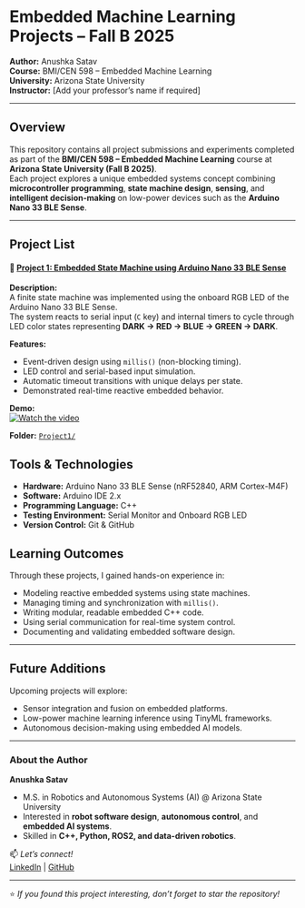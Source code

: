 # Embedded Machine Learning Projects – Fall B 2025  
**Author:** Anushka Satav  
**Course:** BMI/CEN 598 – Embedded Machine Learning  
**University:** Arizona State University  
**Instructor:** [Add your professor’s name if required]  

---

## Overview  
This repository contains all project submissions and experiments completed as part of the **BMI/CEN 598 – Embedded Machine Learning** course at **Arizona State University (Fall B 2025)**.  
Each project explores a unique embedded systems concept combining **microcontroller programming**, **state machine design**, **sensing**, and **intelligent decision-making** on low-power devices such as the **Arduino Nano 33 BLE Sense**.

---

## Project List  

#### 🔹 [Project 1: Embedded State Machine using Arduino Nano 33 BLE Sense](./Project1/)

**Description:**  
A finite state machine was implemented using the onboard RGB LED of the Arduino Nano 33 BLE Sense.  
The system reacts to serial input (`C` key) and internal timers to cycle through LED color states representing **DARK → RED → BLUE → GREEN → DARK**.

**Features:**  
- Event-driven design using `millis()` (non-blocking timing).  
- LED control and serial-based input simulation.  
- Automatic timeout transitions with unique delays per state.  
- Demonstrated real-time reactive embedded behavior.  

**Demo:**  
[![Watch the video](https://img.youtube.com/vi/hP2Bn6jy1pI/0.jpg)](https://youtu.be/hP2Bn6jy1pI)

**Folder:** [`Project1/`](./Project1/)


## Tools & Technologies  
- **Hardware:** Arduino Nano 33 BLE Sense (nRF52840, ARM Cortex-M4F)  
- **Software:** Arduino IDE 2.x  
- **Programming Language:** C++  
- **Testing Environment:** Serial Monitor and Onboard RGB LED  
- **Version Control:** Git & GitHub  


## Learning Outcomes  
Through these projects, I gained hands-on experience in:  
- Modeling reactive embedded systems using state machines.  
- Managing timing and synchronization with `millis()`.  
- Writing modular, readable embedded C++ code.  
- Using serial communication for real-time system control.  
- Documenting and validating embedded software design.  

---

## Future Additions  
Upcoming projects will explore:  
- Sensor integration and fusion on embedded platforms.  
- Low-power machine learning inference using TinyML frameworks.  
- Autonomous decision-making using embedded AI models.  

---

### About the Author  
**Anushka Satav**  
- M.S. in Robotics and Autonomous Systems (AI) @ Arizona State University  
- Interested in **robot software design**, **autonomous control**, and **embedded AI systems**.  
- Skilled in **C++, Python, ROS2, and data-driven robotics**.  

📫 *Let’s connect!*  
[LinkedIn](https://www.linkedin.com/in/anushka-satav/) | [GitHub](https://github.com/anushkasatav)

---

⭐ *If you found this project interesting, don’t forget to star the repository!*
